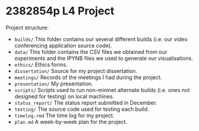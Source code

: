 # 2382854p L4 Project

Project structure:

* `builds/` This folder contains our several different builds (i.e. our video conferencing application source code). 
* `data/` This folder contains the CSV files we obtained from our experiments and the IPYNB files we used to generate our visualisations.
* `ethics/` Ethics forms.
* `dissertation/` Source for my project dissertation.
* `meetings/` Records of the meetings I had during the project.
* `presentation/` My presentation.
* `scripts/` Scripts used to run non-mininet alternate builds (i.e. ones not designed for testing) on local machines.
* `status_report/` The status report submitted in December.
* `testing/` The source code used for testing each build.
* `timelog.rmd` The time log for my project.
* `plan.md` A week-by-week plan for the project. 